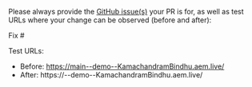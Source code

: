 Please always provide the [GitHub issue(s)](../issues) your PR is for, as well as test URLs where your change can be observed (before and after):

Fix #<gh-issue-id>

Test URLs:
- Before: https://main--demo--KamachandramBindhu.aem.live/
- After: https://<branch>--demo--KamachandramBindhu.aem.live/
